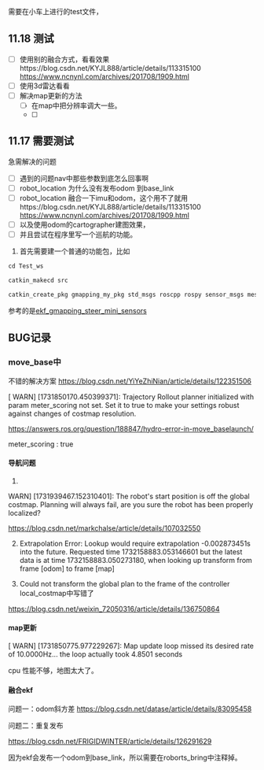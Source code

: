 需要在小车上进行的test文件，

## 11.18 测试

* [ ] 使用别的融合方式，看看效果https://blog.csdn.net/KYJL888/article/details/113315100   https://www.ncnynl.com/archives/201708/1909.html
* [ ] 使用3d雷达看看
* [ ] 解决map更新的方法
  * [ ] 在map中把分辨率调大一些。
  * [ ]

## 11.17 需要测试

急需解决的问题

* [ ] 遇到的问题nav中那些参数到底怎么回事啊
* [ ] robot_location 为什么没有发布odom 到base_link
* [ ] robot_location  融合一下imu和odom，这个用不了就用https://blog.csdn.net/KYJL888/article/details/113315100   https://www.ncnynl.com/archives/201708/1909.html
* [ ] 以及使用odom的cartographer建图效果，
* [ ] 并且尝试在程序里写一个巡航的功能。

1. 首先需要建一个普通的功能包，比如

```python
cd Test_ws

catkin_makecd src

catkin_create_pkg gmapping_my_pkg std_msgs roscpp rospy sensor_msgs message_generation
```

参考的是[ekf_gmapping_steer_mini_sensors](Docker_noetic\neor_mini\mini_sim18_ws\src\mini_gmapping\launch\ekf_gmapping_steer_mini_sensors.launch)

## BUG记录

### move_base中

不错的解决方案
https://blog.csdn.net/YiYeZhiNian/article/details/122351506

[ WARN] [1731850170.450399371]: Trajectory Rollout planner initialized with param meter_scoring not set. Set it to true to make your settings robust against changes of costmap resolution.

https://answers.ros.org/question/188847/hydro-error-in-move_baselaunch/

meter_scoring : true

#### 导航问题
1. 
 WARN] [1731939467.152310401]: The robot's start position is off the global costmap. Planning will always fail, are you sure the robot has been properly localized?

https://blog.csdn.net/markchalse/article/details/107032550


2. Extrapolation Error: Lookup would require extrapolation -0.002873451s into the future.  Requested time 1732158883.053146601 but the latest data is at time 1732158883.050273180, when looking up transform from frame [odom] to frame [map]

3. Could not transform the global plan to the frame of the controller
local_costmap中写错了

https://blog.csdn.net/weixin_72050316/article/details/136750864

#### map更新

[ WARN] [1731850775.977229267]: Map update loop missed its desired rate of 10.0000Hz... the loop actually took 4.8501 seconds

cpu 性能不够，地图太大了。

#### 融合ekf

问题一：odom斜方差
https://blog.csdn.net/datase/article/details/83095458

问题二：重复发布

https://blog.csdn.net/FRIGIDWINTER/article/details/126291629

因为ekf会发布一个odom到base_link，所以需要在roborts_bring中注释掉。
